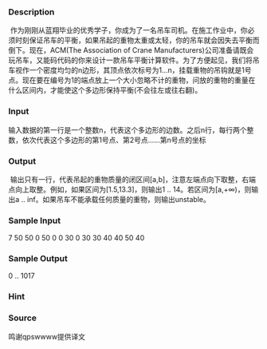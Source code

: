 
### Description
 作为刚刚从蓝翔毕业的优秀学子，你成为了一名吊车司机。在施工作业中，你必须时刻保证吊车的平衡，如果吊起的重物太重或太轻，你的吊车就会因失去平衡而倒下。现在，ACM(The Association of Crane Manufacturers)公司准备请既会玩吊车，又能码代码的你来设计一款吊车平衡计算软件。为了方便起见，我们将吊车视作一个密度均匀的n边形，其顶点依次标号为1...n，挂载重物的吊钩就是1号点。现在要在编号为1的端点放上一个大小忽略不计的重物，问放的重物的重量在什么区间内，才能使这个多边形保持平衡(不会往左或往右翻)。


### Input
输入数据的第一行是一个整数n，代表这个多边形的边数。之后n行，每行两个整数，依次代表这个多边形的第1号点、第2号点......第n号点的坐标

### Output
 输出只有一行，代表吊起的重物质量的闭区间[a,b]，注意左端点向下取整，右端点向上取整。例如，如果区间为[1.5,13.3]，则输出1 .. 14。若区间为[a,+∞)，则输出a .. inf。如果吊车不能承载任何质量的重物，则输出unstable。
### Sample Input
7
50 50
0 50
0 0
30 0
30 30
40 40
50 40

### Sample Output
0 .. 1017

### Hint

### Source
鸣谢qpswwww提供译文